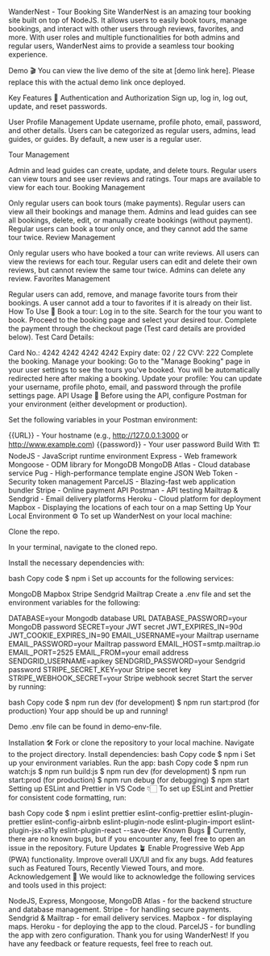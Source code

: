 WanderNest - Tour Booking Site
WanderNest is an amazing tour booking site built on top of NodeJS. It allows users to easily book tours, manage bookings, and interact with other users through reviews, favorites, and more. With user roles and multiple functionalities for both admins and regular users, WanderNest aims to provide a seamless tour booking experience.

Demo 🎬
You can view the live demo of the site at [demo link here].
Please replace this with the actual demo link once deployed.

Key Features 📝
Authentication and Authorization
Sign up, log in, log out, update, and reset passwords.

User Profile Management
Update username, profile photo, email, password, and other details.
Users can be categorized as regular users, admins, lead guides, or guides. By default, a new user is a regular user.

Tour Management

Admin and lead guides can create, update, and delete tours.
Regular users can view tours and see user reviews and ratings.
Tour maps are available to view for each tour.
Booking Management

Only regular users can book tours (make payments).
Regular users can view all their bookings and manage them.
Admins and lead guides can see all bookings, delete, edit, or manually create bookings (without payment).
Regular users can book a tour only once, and they cannot add the same tour twice.
Review Management

Only regular users who have booked a tour can write reviews.
All users can view the reviews for each tour.
Regular users can edit and delete their own reviews, but cannot review the same tour twice.
Admins can delete any review.
Favorites Management

Regular users can add, remove, and manage favorite tours from their bookings.
A user cannot add a tour to favorites if it is already on their list.
How To Use 🤔
Book a tour:
Log in to the site.
Search for the tour you want to book.
Proceed to the booking page and select your desired tour.
Complete the payment through the checkout page (Test card details are provided below).
Test Card Details:

Card No.: 4242 4242 4242 4242
Expiry date: 02 / 22
CVV: 222
Complete the booking.
Manage your booking:
Go to the "Manage Booking" page in your user settings to see the tours you've booked.
You will be automatically redirected here after making a booking.
Update your profile:
You can update your username, profile photo, email, and password through the profile settings page.
API Usage 🚀
Before using the API, configure Postman for your environment (either development or production).

Set the following variables in your Postman environment:

{{URL}} - Your hostname (e.g., http://127.0.0.1:3000 or http://www.example.com)
{{password}} - Your user password
Build With 🏗️
NodeJS - JavaScript runtime environment
Express - Web framework
Mongoose - ODM library for MongoDB
MongoDB Atlas - Cloud database service
Pug - High-performance template engine
JSON Web Token - Security token management
ParcelJS - Blazing-fast web application bundler
Stripe - Online payment API
Postman - API testing
Mailtrap & Sendgrid - Email delivery platforms
Heroku - Cloud platform for deployment
Mapbox - Displaying the locations of each tour on a map
Setting Up Your Local Environment ⚙️
To set up WanderNest on your local machine:

Clone the repo.

In your terminal, navigate to the cloned repo.

Install the necessary dependencies with:

bash
Copy code
$ npm i
Set up accounts for the following services:

MongoDB
Mapbox
Stripe
Sendgrid
Mailtrap
Create a .env file and set the environment variables for the following:

DATABASE=your Mongodb database URL
DATABASE_PASSWORD=your MongoDB password
SECRET=your JWT secret
JWT_EXPIRES_IN=90d
JWT_COOKIE_EXPIRES_IN=90
EMAIL_USERNAME=your Mailtrap username
EMAIL_PASSWORD=your Mailtrap password
EMAIL_HOST=smtp.mailtrap.io
EMAIL_PORT=2525
EMAIL_FROM=your email address
SENDGRID_USERNAME=apikey
SENDGRID_PASSWORD=your Sendgrid password
STRIPE_SECRET_KEY=your Stripe secret key
STRIPE_WEBHOOK_SECRET=your Stripe webhook secret
Start the server by running:

bash
Copy code
$ npm run dev (for development)
$ npm run start:prod (for production)
Your app should be up and running!

Demo .env file can be found in demo-env-file.

Installation 🛠️
Fork or clone the repository to your local machine.
Navigate to the project directory.
Install dependencies:
bash
Copy code
$ npm i
Set up your environment variables.
Run the app:
bash
Copy code
$ npm run watch:js
$ npm run build:js
$ npm run dev (for development)
$ npm run start:prod (for production)
$ npm run debug (for debugging)
$ npm start
Setting up ESLint and Prettier in VS Code 👇🏻
To set up ESLint and Prettier for consistent code formatting, run:

bash
Copy code
$ npm i eslint prettier eslint-config-prettier eslint-plugin-prettier eslint-config-airbnb eslint-plugin-node eslint-plugin-import eslint-plugin-jsx-a11y eslint-plugin-react --save-dev
Known Bugs 🐞
Currently, there are no known bugs, but if you encounter any, feel free to open an issue in the repository.
Future Updates 🪴
Enable Progressive Web App (PWA) functionality.
Improve overall UX/UI and fix any bugs.
Add features such as Featured Tours, Recently Viewed Tours, and more.
Acknowledgement 🙏
We would like to acknowledge the following services and tools used in this project:

NodeJS, Express, Mongoose, MongoDB Atlas - for the backend structure and database management.
Stripe - for handling secure payments.
Sendgrid & Mailtrap - for email delivery services.
Mapbox - for displaying maps.
Heroku - for deploying the app to the cloud.
ParcelJS - for bundling the app with zero configuration.
Thank you for using WanderNest! If you have any feedback or feature requests, feel free to reach out.
